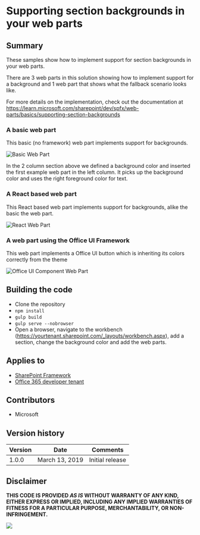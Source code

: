 # Supporting section backgrounds in your web parts

## Summary

These samples show how to implement support for section backgrounds in your web parts.

There are 3 web parts in this solution showing how to implement support for a background and 1 web part that shows what the fallback scenario looks like.

For more details on the implementation, check out the documentation at https://learn.microsoft.com/sharepoint/dev/spfx/web-parts/basics/supporting-section-backgrounds

### A basic web part

This basic (no framework) web part implements support for backgrounds.

![Basic Web Part](./assets/webpartexample1.png)

In the 2 column section above we defined a background color and inserted the first example web part in the left column. It picks up the background color and uses the right foreground color for text.

### A React based web part 

This React based web part implements support for backgrounds, alike the basic the web part.

![React Web Part](./assets/webpartexample2.png)

### A web part using the Office UI Framework

This web part implements a Office UI button which is inheriting its colors correctly from the theme

![Office UI Component Web Part](./assets/webpartexample3.png)

## Building the code

- Clone the repository
- ```npm install```
- ```gulp build```
- ```gulp serve --nobrowser```
- Open a browser, navigate to the workbench (https://yourtenant.sharepoint.com/_layouts/workbench.aspx), add a section, change the background color and add the web parts.

## Applies to

* [SharePoint Framework](https://learn.microsoft.com/sharepoint/dev/spfx/sharepoint-framework-overview)
* [Office 365 developer tenant](https://learn.microsoft.com/sharepoint/dev/spfx/set-up-your-developer-tenant)

## Contributors

* Microsoft

## Version history

Version|Date|Comments
-------|----|--------
1.0.0|March 13, 2019|Initial release

## Disclaimer

**THIS CODE IS PROVIDED *AS IS* WITHOUT WARRANTY OF ANY KIND, EITHER EXPRESS OR IMPLIED, INCLUDING ANY IMPLIED WARRANTIES OF FITNESS FOR A PARTICULAR PURPOSE, MERCHANTABILITY, OR NON-INFRINGEMENT.**

<img src="https://m365-visitor-stats.azurewebsites.net/sp-dev-fx-webparts/samples/section-backgrounds" />